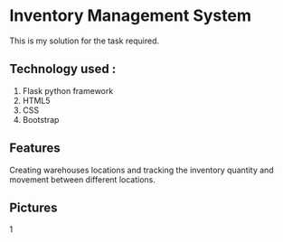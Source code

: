 # Inventory Management System 

This is my solution for the task required.

## Technology used :

1. Flask python framework
2. HTML5
3. CSS
4. Bootstrap

## Features

Creating warehouses locations and tracking the inventory quantity and movement between different locations.

## Pictures

1